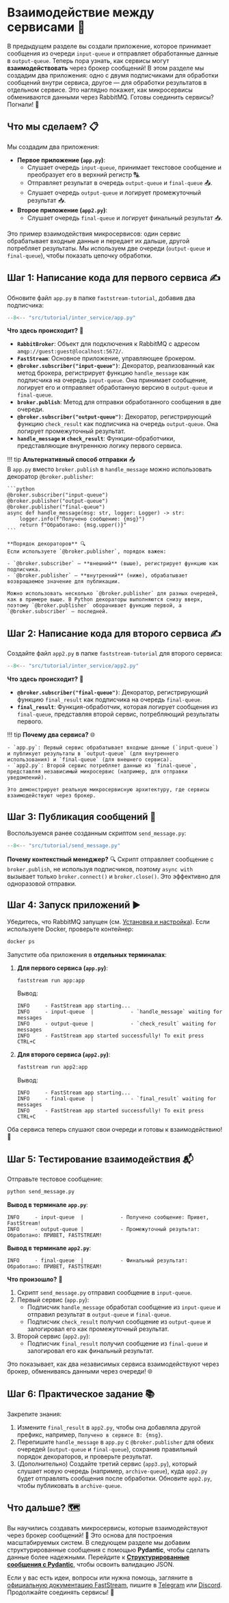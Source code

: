 # Взаимодействие между сервисами 🤝

В предыдущем разделе вы создали приложение, которое принимает сообщения из очереди `input-queue` и отправляет обработанные данные в `output-queue`. Теперь пора узнать, как сервисы могут **взаимодействовать** через брокер сообщений! В этом разделе мы создадим два приложения: одно с двумя подписчиками для обработки сообщений внутри сервиса, другое — для обработки результатов в отдельном сервисе. Это наглядно покажет, как микросервисы обмениваются данными через RabbitMQ. Готовы соединить сервисы? Погнали! 🚀

## Что мы сделаем? 📋

Мы создадим два приложения:

- **Первое приложение (`app.py`)**:
    - Слушает очередь `input-queue`, принимает текстовое сообщение и преобразует его в верхний регистр 🔠.
    - Отправляет результат в очередь `output-queue` и `final-queue` 📤.
    - Слушает очередь `output-queue` и логирует промежуточный результат 📥.
- **Второе приложение (`app2.py`)**:
    - Слушает очередь `final-queue` и логирует финальный результат 📥.

Это пример взаимодействия микросервисов: один сервис обрабатывает входные данные и передает их дальше, другой потребляет результаты. Мы используем две очереди (`output-queue` и `final-queue`), чтобы показать цепочку обработки.

## Шаг 1: Написание кода для первого сервиса ✍️

Обновите файл `app.py` в папке `faststream-tutorial`, добавив два подписчика:

```python
--8<-- "src/tutorial/inter_service/app.py"
```

**Что здесь происходит?** 🤔

- **`RabbitBroker`**: Объект для подключения к RabbitMQ с адресом `amqp://guest:guest@localhost:5672/`.
- **`FastStream`**: Основное приложение, управляющее брокером.
- **`@broker.subscriber("input-queue")`**: Декоратор, реализованный как метод брокера, регистрирует функцию `handle_message` как подписчика на очередь `input-queue`. Она принимает сообщение, логирует его и отправляет обработанную версию в `output-queue` и `final-queue`.
- **`broker.publish`**: Метод для отправки обработанного сообщения в две очереди.
- **`@broker.subscriber("output-queue")`**: Декоратор, регистрирующий функцию `check_result` как подписчика на очередь `output-queue`. Она логирует промежуточный результат.
- **`handle_message` и `check_result`**: Функции-обработчики, представляющие внутреннюю логику первого сервиса.

!!! tip
    **Альтернативный способ отправки** 📤  
    В `app.py` вместо `broker.publish` в `handle_message` можно использовать декоратор `@broker.publisher`:

    ```python
    @broker.subscriber("input-queue")
    @broker.publisher("output-queue")
    @broker.publisher("final-queue")
    async def handle_message(msg: str, logger: Logger) -> str:
        logger.info(f"Получено сообщение: {msg}")
        return f"Обработано: {msg.upper()}"
    ```

    **Порядок декораторов** 🔍  
    Если используете `@broker.publisher`, порядок важен:

    - `@broker.subscriber` — **внешний** (выше), регистрирует функцию как подписчика.
    - `@broker.publisher` — **внутренний** (ниже), обрабатывает возвращаемое значение для публикации.  

    Можно использовать несколько `@broker.publisher` для разных очередей, как в примере выше. В Python декораторы выполняются снизу вверх, поэтому `@broker.publisher` оборачивает функцию первой, а `@broker.subscriber` — последней.

## Шаг 2: Написание кода для второго сервиса ✍️

Создайте файл `app2.py` в папке `faststream-tutorial` для второго сервиса:

```python
--8<-- "src/tutorial/inter_service/app2.py"
```

**Что здесь происходит?** 🤔

- **`@broker.subscriber("final-queue")`**: Декоратор, регистрирующий функцию `final_result` как подписчика на очередь `final-queue`.
- **`final_result`**: Функция-обработчик, которая логирует сообщения из `final-queue`, представляя второй сервис, потребляющий результаты первого.


!!! tip
    **Почему два сервиса?** 🌐  

    - `app.py`: Первый сервис обрабатывает входные данные (`input-queue`) и публикует результаты в `output-queue` (для внутреннего использования) и `final-queue` (для внешнего сервиса).
    - `app2.py`: Второй сервис потребляет данные из `final-queue`, представляя независимый микросервис (например, для отправки уведомлений).  

    Это демонстрирует реальную микросервисную архитектуру, где сервисы взаимодействуют через брокер.

## Шаг 3: Публикация сообщений 🔌

Воспользуемся ранее созданным скриптом `send_message.py`:

```python
--8<-- "src/tutorial/send_message.py"
```

**Почему контекстный менеджер?** 🔍 Скрипт отправляет сообщение с `broker.publish`, не используя подписчиков, поэтому `async with` вызывает только `broker.connect()` и `broker.close()`. Это эффективно для одноразовой отправки.

## Шаг 4: Запуск приложений ▶️

Убедитесь, что RabbitMQ запущен (см. [Установка и настройка](./setup.md)). Если используете Docker, проверьте контейнер:

```bash
docker ps
```

Запустите оба приложения в **отдельных терминалах**:

1. **Для первого сервиса (`app.py`)**:

    ```bash
    faststream run app:app
    ```

    Вывод:

    ```
    INFO     - FastStream app starting...
    INFO     - input-queue  |            - `handle_message` waiting for messages
    INFO     - output-queue |            - `check_result` waiting for messages
    INFO     - FastStream app started successfully! To exit press CTRL+C
    ```

2. **Для второго сервиса (`app2.py`)**:

    ```bash
    faststream run app2:app
    ```
    Вывод:

    ```
    INFO     - FastStream app starting...
    INFO     - final-queue  |            - `final_result` waiting for messages
    INFO     - FastStream app started successfully! To exit press CTRL+C
    ```

Оба сервиса теперь слушают свои очереди и готовы к взаимодействию! 🎉

## Шаг 5: Тестирование взаимодействия 📬

Отправьте тестовое сообщение:

```bash
python send_message.py
```

**Вывод в терминале `app.py`**:
```
INFO     - input-queue  |            - Получено сообщение: Привет, FastStream!
INFO     - output-queue |            - Промежуточный результат: Обработано: ПРИВЕТ, FASTSTREAM!
```

**Вывод в терминале `app2.py`**:
```
INFO     - final-queue  |            - Финальный результат: Обработано: ПРИВЕТ, FASTSTREAM!
```

**Что произошло?** 🔄

1. Скрипт `send_message.py` отправил сообщение в `input-queue`.
2. Первый сервис (`app.py`):
   - Подписчик `handle_message` обработал сообщение из `input-queue` и отправил результат в `output-queue` и `final-queue`.
   - Подписчик `check_result` получил сообщение из `output-queue` и залогировал его как промежуточный результат.
3. Второй сервис (`app2.py`):
   - Подписчик `final_result` получил сообщение из `final-queue` и залогировал его как финальный результат.

Это показывает, как два независимых сервиса взаимодействуют через брокер, обмениваясь данными через очереди! 🌐

## Шаг 6: Практическое задание 📚

Закрепите знания:

1. Измените `final_result` в `app2.py`, чтобы она добавляла другой префикс, например, `Получено в сервисе B: {msg}`.
2. Перепишите `handle_message` в `app.py` с `@broker.publisher` для обеих очередей (`output-queue` и `final-queue`), сохранив правильный порядок декораторов, и проверьте результат.
3. (Дополнительно) Создайте третий сервис (`app3.py`), который слушает новую очередь (например, `archive-queue`), куда `app2.py` будет отправлять сообщения после обработки. Обновите `app2.py`, чтобы публиковать в `archive-queue`.

## Что дальше? 🗺️

Вы научились создавать микросервисы, которые взаимодействуют через брокер сообщений! 🎉 Это основа для построения масштабируемых систем. В следующем разделе мы добавим структурированные сообщения с помощью **Pydantic**, чтобы сделать данные более надежными. Перейдите к [**Структурированные сообщения с Pydantic**](./pydantic.md), чтобы освоить валидацию JSON.

Если у вас есть идеи, вопросы или нужна помощь, загляните в [официальную документацию FastStream](https://faststream.airt.ai/latest/), пишите в [Telegram](https://t.me/python_faststream) или [Discord](https://discord.gg/qFm6aSqq59). Продолжайте соединять сервисы! 🚀

